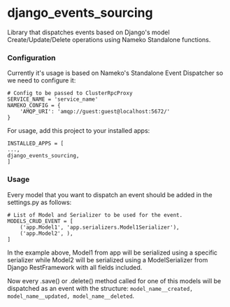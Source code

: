 # django_events_sourcing
Library that dispatches events based on Django's model Create/Update/Delete
 operations using Nameko Standalone functions.

### Configuration
Currently it's usage is based on Nameko's Standalone Event Dispatcher so we
 need to configure it:
 
```
# Config to be passed to ClusterRpcProxy
SERVICE_NAME = 'service_name'
NAMEKO_CONFIG = {
    'AMQP_URI': 'amqp://guest:guest@localhost:5672/'
}
```

For usage, add this project to your installed apps:

```
INSTALLED_APPS = [
...,
django_events_sourcing,
]
```

### Usage
Every model that you want to dispatch an event should be added in the
 settings.py as follows:
 
```
# List of Model and Serializer to be used for the event.
MODELS_CRUD_EVENT = [
    ('app.Model1', 'app.serializers.Model1Serializer'),
    ('app.Model2', ),
]
```

In the example above, Model1 from app will be serialized using a specific
 serializer while Model2 will be serialized using a ModelSerializer from
  Django RestFramework with all fields included.
  
Now every .save() or .delete() method called for one of this models will be
 dispatched as an event with the structure:
 ``model_name__created, model_name__updated, model_name__deleted``.
 
